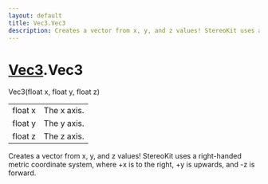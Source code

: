 ```yaml
---
layout: default
title: Vec3.Vec3
description: Creates a vector from x, y, and z values! StereoKit uses a right-handed metric coordinate system, where +x is to the right, +y is upwards, and -z is forward.
---
```

# [Vec3]({{site.url}}/Pages/Reference/Vec3.html).Vec3

<div class='signature' markdown='1'>
 Vec3(float x, float y, float z)
</div>

|  |  |
|--|--|
|float x|The x axis.|
|float y|The y axis.|
|float z|The z axis.|

Creates a vector from x, y, and z values! StereoKit uses a right-handed metric
coordinate system, where +x is to the right, +y is upwards, and -z is forward.



